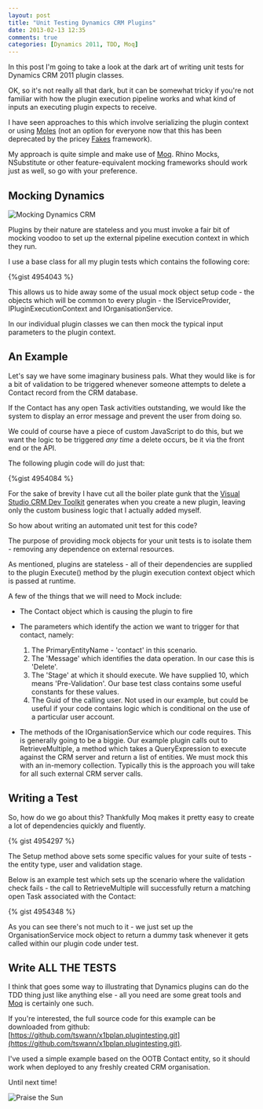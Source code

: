 ```yaml
---
layout: post
title: "Unit Testing Dynamics CRM Plugins"
date: 2013-02-13 12:35
comments: true
categories: [Dynamics 2011, TDD, Moq]
---
```


In this post I'm going to take a look at the dark art of writing unit tests for Dynamics CRM 2011 plugin classes.

OK, so it's not really all that dark, but it can be somewhat tricky if you're not familiar with how the plugin execution pipeline works and what kind of inputs an executing plugin expects to receive.

I have seen approaches to this which involve serializing the plugin context or using [Moles](http://research.microsoft.com/en-us/projects/moles/) (not an option for everyone now that this has been deprecated by the pricey [Fakes](http://msdn.microsoft.com/en-us/library/hh549175.aspx) framework). 

My approach is quite simple and make use of [Moq](http://code.google.com/p/moq/). Rhino Mocks, NSubstitute or other feature-equivalent mocking frameworks should work just as well, so go with your preference.

<!-- more -->

Mocking Dynamics
----------------

![Mocking Dynamics CRM](https://dl.dropbox.com/u/47685018/Blog/2013/02-14/mocked.png "Yes, I've been waiting to use this")

Plugins by their nature are stateless and you must invoke a fair bit of mocking voodoo to set up the external pipeline execution context in which they run.

I use a base class for all my plugin tests which contains the following core:

{%gist 4954043 %}

This allows us to hide away some of the usual mock object setup code - the objects which will be common to every plugin - the IServiceProvider, IPluginExecutionContext and IOrganisationService.

In our individual plugin classes we can then mock the typical input parameters to the plugin context.

An Example
----------

Let's say we have some imaginary business pals. What they would like is for a bit of validation to be triggered whenever someone attempts to delete a Contact record from the CRM database.

If the Contact has any open Task activities outstanding, we would like the system to display an error message and prevent the user from doing so.

We could of course have a piece of custom JavaScript to do this, but we want the logic to be triggered _any time_ a delete occurs, be it via the front end or the API.

The following plugin code will do just that:

{%gist 4954084 %}

For the sake of brevity I have cut all the boiler plate gunk that the  [Visual Studio CRM Dev  Toolkit](http://msdn.microsoft.com/en-gb/library/hh547459.aspx) generates when you create a new plugin, leaving only the custom business logic that I actually added myself.

So how about writing an automated unit test for this code?

The purpose of providing mock objects for your unit tests is to isolate them - removing any dependence on external resources. 

As mentioned, plugins are stateless - all of their dependencies are supplied to the plugin Execute() method by the plugin execution context object which is passed at runtime.

A few of the things that we will need to Mock include:

*   The Contact object which is causing the plugin to fire
*   The parameters which identify the action we want to trigger for that contact, namely:

    1. The PrimaryEntityName - 'contact' in this scenario.
    2. The 'Message' which identifies the data operation. In our case this is 'Delete'.
    3. The 'Stage' at which it should execute. We have supplied 10, which means 'Pre-Validation'. Our base test class contains some useful constants for these values.
    4. The Guid of the calling user. Not used in our example, but could be useful if your code contains logic which is conditional on the use of a particular user account.
   
*   The methods of the IOrganisationService which our code requires. This is generally going to be a biggie. Our example plugin calls out to RetrieveMultiple, a method which takes a QueryExpression to execute against the CRM server and return a list of entities. We must mock this with an in-memory collection. Typically this is the approach you will take for all such external CRM server calls.

Writing a Test
--------------

So, how do we go about this? Thankfully Moq makes it pretty easy to create a lot of dependencies quickly and fluently.

{% gist 4954297 %}

The Setup method above sets some specific values for your suite of tests - the entity type, user and validation stage.

Below is an example test which sets up the scenario where the validation check fails - the call to RetrieveMultiple will successfully return a matching open Task associated with the Contact:

{% gist 4954348 %}

As you can see there's not much to it - we just set up the OrganisationService mock object to return a dummy task whenever it gets called within our plugin code under test.

Write ALL THE TESTS
---------------------

I think that goes some way to illustrating that Dynamics plugins can do the TDD thing just like anything else - all you need are some great tools and [Moq](http://code.google.com/p/moq/) is certainly one such.

If you're interested, the full source code for this example can be downloaded from github: [https://github.com/tswann/x1bplan.plugintesting.git](https://github.com/tswann/x1bplan.plugintesting.git).

I've used a simple example based on the OOTB Contact entity, so it should work when deployed to any freshly created CRM organisation.

Until next time!

![Praise the Sun](https://dl.dropbox.com/u/47685018/Blog/2013/02-14/thesun.jpg "I love this game")